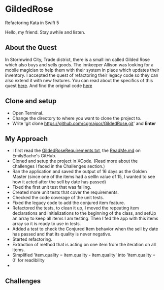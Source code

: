 # GildedRose
Refactoring Kata in Swift 5

Hello, my friend. Stay awhile and listen.

## About the Quest
In Stormwind City, Trade district, there is a small inn called Gilded Rose which also buys and sells goods.
The innkeeper Allison was looking for a mobile magician to help them with their system in place which updates their inventory.
I accepted the quest of refactoring their legacy code so they can also extend it with new features.
You can read about the specifics of this quest [here](https://github.com/emilybache/GildedRose-Refactoring-Kata/blob/master/GildedRoseRequirements.txt).
And find the original code [here](https://github.com/emilybache/GildedRose-Refactoring-Kata)

## Clone and setup 
- Open Terminal.
- Change the directory to where you want to clone the project to.
- Write 'git clone https://github.com/cgmajoor/GildedRose.git' and **Enter**

## My Approach
- I first read the [GildedRoseRequirements.txt](https://github.com/emilybache/GildedRose-Refactoring-Kata/blob/master/GildedRoseRequirements.txt), the [ReadMe.md](https://github.com/emilybache/GildedRose-Refactoring-Kata/blob/master/README.md) on EmilyBache's GitHub.
- Cloned and setup the project in XCode. (Read more about the challenges I faced in the Challenges section.)
- Ran the application and saved the output of 16 days as the Golden Master (since one of the items had a sellIn value of 15, I wanted to see how it acted after the sell by date has passed)
- Fixed the first unit test that was failing.
- Created more unit tests that cover the requirements.
- Checked the code coverage of the unit tests.
- Fixed the legacy code to add the conjured item feature.
- Refactored the tests, to clean it up, I moved the repeating item declarations and initializations to the beginning of the class, and setUp an array to keep all items I am testing. Then I fed the app with this items array so it is ready to use in tests.
- Added a test to check the Conjured Item behavior when the sell by date has passed and that its quality is never negative.
- Started refactoring.
- Extraction of method that is acting on one item from the iteration on all items.
- Simplified 'item.quality = item.quality - item.quality' into 'item.quality = 0' for readibility
-

## Challenges
